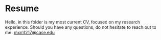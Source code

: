 # Resume
Hello, in this folder is my most current CV, focused on my research experience. Should you have any questions, do not hesitate to reach out to me: mxm1217@case.edu
